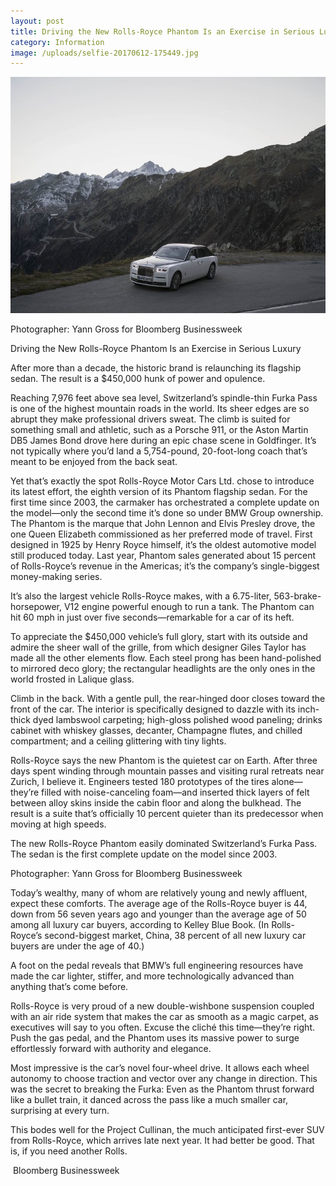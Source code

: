 ```yaml
---
layout: post
title: Driving the New Rolls-Royce Phantom Is an Exercise in Serious Luxury
category: Information
image: /uploads/selfie-20170612-175449.jpg
---
```



![](/uploads/versions/rolls-royce-phantom---x----800-599x---.jpg)

Photographer: Yann Gross for Bloomberg Businessweek

Driving the New Rolls-Royce Phantom Is an Exercise in Serious Luxury

After more than a decade, the historic brand is relaunching its flagship sedan. The result is a $450,000 hunk of power and opulence.

Reaching 7,976 feet above sea level, Switzerland’s spindle-thin Furka Pass is one of the highest mountain roads in the world. Its sheer edges are so abrupt they make professional drivers sweat. The climb is suited for something small and athletic, such as a Porsche 911, or the Aston Martin DB5 James Bond drove here during an epic chase scene in Goldfinger. It’s not typically where you’d land a 5,754-pound, 20-foot-long coach that’s meant to be enjoyed from the back seat.

Yet that’s exactly the spot Rolls-Royce Motor Cars Ltd. chose to introduce its latest effort, the eighth version of its Phantom flagship sedan. For the first time since 2003, the carmaker has orchestrated a complete update on the model—only the second time it’s done so under BMW Group ownership. The Phantom is the marque that John Lennon and Elvis Presley drove, the one Queen Elizabeth commissioned as her preferred mode of travel. First designed in 1925 by Henry Royce himself, it’s the oldest automotive model still produced today. Last year, Phantom sales generated about 15 percent of Rolls-Royce’s revenue in the Americas; it’s the company’s single-biggest money-making series.

It’s also the largest vehicle Rolls-Royce makes, with a 6.75-liter, 563-brake-horsepower, V12 engine powerful enough to run a tank. The Phantom can hit 60 mph in just over five seconds—remarkable for a car of its heft.

To appreciate the $450,000 vehicle’s full glory, start with its outside and admire the sheer wall of the grille, from which designer Giles Taylor has made all the other elements flow. Each steel prong has been hand-polished to mirrored deco glory; the rectangular headlights are the only ones in the world frosted in Lalique glass.

Climb in the back. With a gentle pull, the rear-hinged door closes toward the front of the car. The interior is specifically designed to dazzle with its inch-thick dyed lambswool carpeting; high-gloss polished wood paneling; drinks cabinet with whiskey glasses, decanter, Champagne flutes, and chilled compartment; and a ceiling glittering with tiny lights.

Rolls-Royce says the new Phantom is the quietest car on Earth. After three days spent winding through mountain passes and visiting rural retreats near Zurich, I believe it. Engineers tested 180 prototypes of the tires alone—they’re filled with noise-canceling foam—and inserted thick layers of felt between alloy skins inside the cabin floor and along the bulkhead. The result is a suite that’s officially 10 percent quieter than its predecessor when moving at high speeds.

The new Rolls-Royce Phantom easily dominated Switzerland’s Furka Pass. The sedan is the first complete update on the model since 2003.&nbsp;

Photographer: Yann Gross for Bloomberg Businessweek

Today’s wealthy, many of whom are relatively young and newly affluent, expect these comforts. The average age of the Rolls-Royce buyer is 44, down from 56 seven years ago and younger than the average age of 50 among all luxury car buyers, according to Kelley Blue Book. (In Rolls-Royce’s second-biggest market, China, 38 percent of all new luxury car buyers are under the age of 40.)

A foot on the pedal reveals that BMW’s full engineering resources have made the car lighter, stiffer, and more technologically advanced than anything that’s come before.

Rolls-Royce is very proud of a new double-wishbone suspension coupled with an air ride system that makes the car as smooth as a magic carpet, as executives will say to you often. Excuse the clich&eacute; this time—they’re right. Push the gas pedal, and the Phantom uses its massive power to surge effortlessly forward with authority and elegance.

Most impressive is the car’s novel four-wheel drive. It allows each wheel autonomy to choose traction and vector over any change in direction. This was the secret to breaking the Furka: Even as the Phantom thrust forward like a bullet train, it danced across the pass like a much smaller car, surprising at every turn.

This bodes well for the Project Cullinan, the much anticipated first-ever SUV from Rolls-Royce, which arrives late next year. It had better be good. That is, if you need another Rolls.

&nbsp;Bloomberg Businessweek